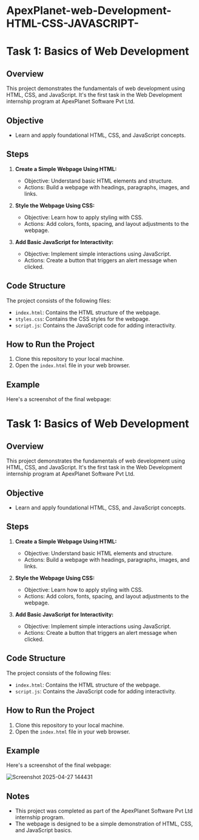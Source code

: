 # ApexPlanet-web-Development-HTML-CSS-JAVASCRIPT-
# Task 1: Basics of Web Development

## Overview

This project demonstrates the fundamentals of web development using HTML, CSS, and JavaScript. It's the first task in the Web Development internship program at ApexPlanet Software Pvt Ltd.

## Objective

* Learn and apply foundational HTML, CSS, and JavaScript concepts.

## Steps

1.  **Create a Simple Webpage Using HTML:**
    * Objective: Understand basic HTML elements and structure.
    * Actions: Build a webpage with headings, paragraphs, images, and links.

2.  **Style the Webpage Using CSS:**
    * Objective: Learn how to apply styling with CSS.
    * Actions: Add colors, fonts, spacing, and layout adjustments to the webpage.

3.  **Add Basic JavaScript for Interactivity:**
    * Objective: Implement simple interactions using JavaScript.
    * Actions: Create a button that triggers an alert message when clicked.

## Code Structure

The project consists of the following files:

* `index.html`: Contains the HTML structure of the webpage.
* `styles.css`: Contains the CSS styles for the webpage.
* `script.js`: Contains the JavaScript code for adding interactivity.

## How to Run the Project

1.  Clone this repository to your local machine.
2.  Open the `index.html` file in your web browser.

## Example

Here's a screenshot of the final webpage:
# Task 1: Basics of Web Development

## Overview

This project demonstrates the fundamentals of web development using HTML, CSS, and JavaScript. It's the first task in the Web Development internship program at ApexPlanet Software Pvt Ltd.

## Objective

* Learn and apply foundational HTML, CSS, and JavaScript concepts.

## Steps

1.  **Create a Simple Webpage Using HTML:**
    * Objective: Understand basic HTML elements and structure.
    * Actions: Build a webpage with headings, paragraphs, images, and links.

2.  **Style the Webpage Using CSS:**
    * Objective: Learn how to apply styling with CSS.
    * Actions: Add colors, fonts, spacing, and layout adjustments to the webpage.

3.  **Add Basic JavaScript for Interactivity:**
    * Objective: Implement simple interactions using JavaScript.
    * Actions: Create a button that triggers an alert message when clicked.

## Code Structure

The project consists of the following files:

* `index.html`: Contains the HTML structure of the webpage.
* `script.js`: Contains the JavaScript code for adding interactivity.

## How to Run the Project

1.  Clone this repository to your local machine.
2.  Open the `index.html` file in your web browser.

## Example

Here's a screenshot of the final webpage:

![Screenshot 2025-04-27 144431](https://github.com/user-attachments/assets/c51dea02-fdd9-4458-9395-8972d23b8bca)


## Notes

* This project was completed as part of the ApexPlanet Software Pvt Ltd internship program.
* The webpage is designed to be a simple demonstration of HTML, CSS, and JavaScript basics.

